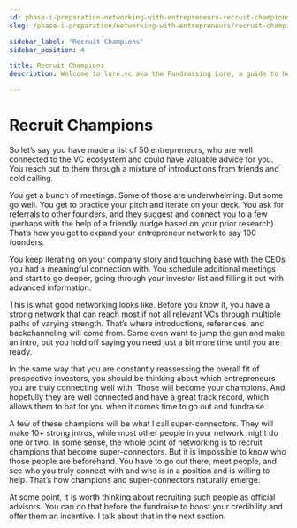 ```yaml
---
id: phase-i-preparation-networking-with-entrepreneurs-recruit-champions
slug: /phase-i-preparation/networking-with-entrepreneurs/recruit-champions

sidebar_label: 'Recruit Champions'
sidebar_position: 4

title: Recruit Champions
description: Welcome to lore.vc aka the Fundraising Lore, a guide to help founder CEOs successfully raise early-stage VC financing from Silicon Valley investors

---
```


# Recruit Champions

So let’s say you have made a list of 50 entrepreneurs, who are well connected to the VC ecosystem and could have valuable advice for you. You reach out to them through a mixture of introductions from friends and cold calling.

You get a bunch of meetings. Some of those are underwhelming. But some go well. You get to practice your pitch and iterate on your deck. You ask for referrals to other founders, and they suggest and connect you to a few (perhaps with the help of a friendly nudge based on your prior research). That’s how you get to expand your entrepreneur network to say 100 founders.

You keep iterating on your company story and touching base with the CEOs you had a meaningful connection with. You schedule additional meetings and start to go deeper, going through your investor list and filling it out with advanced information.

This is what good networking looks like. Before you know it, you have a strong network that can reach most if not all relevant VCs through multiple paths of varying strength. That’s where introductions, references, and backchanneling will come from. Some even want to jump the gun and make an intro, but you hold off saying you need just a bit more time until you are ready.

In the same way that you are constantly reassessing the overall fit of prospective investors, you should be thinking about which entrepreneurs you are truly connecting well with. Those will become your champions. And hopefully they are well connected and have a great track record, which allows them to bat for you when it comes time to go out and fundraise. 

A few of these champions will be what I call super-connectors. They will make 10+ strong intros, while most other people in your network might do one or two. In some sense, the whole point of networking is to recruit champions that become super-connectors. But it is impossible to know who those people are beforehand. You have to go out there, meet people, and see who you truly connect with and who is in a position and is willing to help. That’s how champions and super-connectors naturally emerge.

At some point, it is worth thinking about recruiting such people as official advisors. You can do that before the fundraise to boost your credibility and offer them an incentive. I talk about that in the next section.